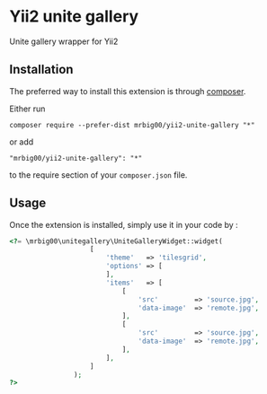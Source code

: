 Yii2 unite gallery
==================
Unite gallery wrapper for Yii2

Installation
------------

The preferred way to install this extension is through [composer](http://getcomposer.org/download/).

Either run

```
composer require --prefer-dist mrbig00/yii2-unite-gallery "*"
```

or add

```
"mrbig00/yii2-unite-gallery": "*"
```

to the require section of your `composer.json` file.


Usage
-----

Once the extension is installed, simply use it in your code by  :

```php
<?= \mrbig00\unitegallery\UniteGalleryWidget::widget(
                    [
                        'theme'   => 'tilesgrid',
                        'options' => [
                        ],
                        'items'   => [
                            [
                                'src'         => 'source.jpg',
                                'data-image'  => 'remote.jpg',
                            ],
                            [
                                'src'         => 'source.jpg',
                                'data-image'  => 'remote.jpg',
                            ],
                        ],
                    ]
                ); 
?>

```
